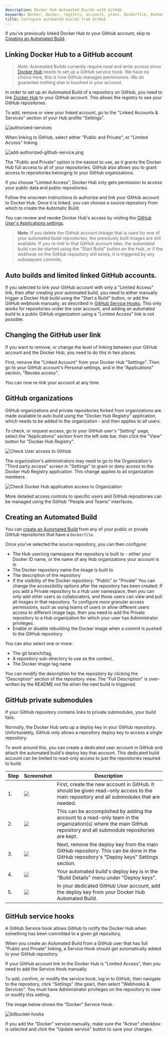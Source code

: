 ```yaml
---
description: Docker Hub Automated Builds with GitHub
keywords: Docker, docker, registry, accounts, plans, Dockerfile, Docker Hub, docs, documentation, trusted, builds, trusted builds,  automated builds, GitHub
title: Configure automated builds from GitHub
---
```


If you've previously linked Docker Hub to your GitHub account,
skip to [Creating an Automated Build](github.md#creating-an-automated-build).

## Linking Docker Hub to a GitHub account

> *Note:*
> Automated Builds currently require *read* and *write* access since
> [Docker Hub](https://hub.docker.com) needs to set up a GitHub service
> hook. We have no choice here, this is how GitHub manages permissions.
> We do guarantee nothing else is touched in your account.

In order to set up an Automated Build of a repository on GitHub, you need to
link [Docker Hub](https://hub.docker.com/account/authorized-services/) to your
GitHub account. This allows the registry to see your GitHub repositories.

To add, remove or view your linked account, go to the "Linked Accounts &
Services" section of your Hub profile "Settings".

![authorized-services](images/authorized-services.png)

When linking to GitHub, select either "Public and Private",
or "Limited Access" linking.

![add-authorized-github-service.png](images/add-authorized-github-service.png)

The "Public and Private" option is the easiest to use, as it grants the Docker
Hub full access to all of your repositories. GitHub also allows you to grant
access to repositories belonging to your GitHub organizations.

If you choose "Limited Access", Docker Hub only gets permission to access your
public data and public repositories.

Follow the onscreen instructions to authorize and link your GitHub account to
Docker Hub. Once it is linked, you can choose a source repository from
which to create the Automatic Build.

You can review and revoke Docker Hub's access by visiting the
[GitHub User's Applications settings](https://github.com/settings/applications).

> **Note**: If you delete the GitHub account linkage that is used for one of your
> automated build repositories, the previously built images are still available.
> If you re-link to that GitHub account later, the automated build can be started
> using the "Start Build" button on the Hub, or if the webhook on the GitHub repository
> still exists, it is triggered by any subsequent commits.

## Auto builds and limited linked GitHub accounts.

If you selected to link your GitHub account with only a "Limited Access" link,
then after creating your automated build, you need to either manually
trigger a Docker Hub build using the "Start a Build" button, or add the GitHub
webhook manually, as described in [GitHub Service
Hooks](github.md#github-service-hooks). This only works for repositories
under the user account, and adding an automated build to a public GitHub
organization using a "Limited Access" link is not possible.

## Changing the GitHub user link

If you want to remove, or change the level of linking between your GitHub
account and the Docker Hub, you need to do this in two places.

First, remove the "Linked Account" from your Docker Hub "Settings". Then go to
your GitHub account's Personal settings, and in the "Applications" section,
"Revoke access".

You can now re-link your account at any time.

## GitHub organizations

GitHub organizations and private repositories forked from organizations are
made available to auto build using the "Docker Hub Registry" application, which
needs to be added to the organization - and then applies to all users.

To check, or request access, go to your GitHub user's "Setting" page, select the
"Applications" section from the left side bar, then click the "View" button for
"Docker Hub Registry".

![Check User access to GitHub](images/gh-check-user-org-dh-app-access.png)

The organization's administrators may need to go to the Organization's "Third
party access" screen in "Settings" to grant or deny access to the Docker Hub
Registry application. This change applies to all organization members.

![Check Docker Hub application access to Organization](images/gh-check-admin-org-dh-app-access.png)

More detailed access controls to specific users and GitHub repositories can be
managed using the GitHub "People and Teams" interfaces.

## Creating an Automated Build

You can [create an Automated Build](
https://hub.docker.com/add/automated-build/github/) from any of your
public or private GitHub repositories that have a `Dockerfile`.

Once you've selected the source repository, you can then configure:

- The Hub user/org namespace the repository is built to - either your Docker ID name, or the name of any Hub organizations your account is in
- The Docker repository name the image is built to
- The description of the repository
- If the visibility of the Docker repository: "Public" or "Private"
  You can change the accessibility options after the repository has been created.
  If you add a Private repository to a Hub user namespace, then you can only add other users
  as collaborators, and those users can view and pull all images in that
  repository. To configure more granular access permissions, such as using teams of
  users or allow different users access to different image tags, then you need
  to add the Private repository to a Hub organization for which your user has Administrator
  privileges.
- Enable or disable rebuilding the Docker image when a commit is pushed to the
  GitHub repository.

You can also select one or more:
- The git branch/tag,
- A repository sub-directory to use as the context,
- The Docker image tag name

You can modify the description for the repository by clicking the "Description" section
of the repository view.
The "Full Description" is over-written by the README.md file when the
next build is triggered.

## GitHub private submodules

If your GitHub repository contains links to private submodules, your build fails.

Normally, the Docker Hub sets up a deploy key in your GitHub repository.
Unfortunately, GitHub only allows a repository deploy key to access a single
repository.

To work around this, you can create a dedicated user account in GitHub and
attach the automated build's deploy key that account. This dedicated build
account can be limited to read-only access to just the repositories required to
build.

<table class="table table-bordered">
  <thead>
    <tr>
      <th>Step</th>
      <th>Screenshot</th>
      <th>Description</th>
    </tr>
  </thead>
  <tbody>
    <tr>
      <td>1.</td>
      <td><img src="/docker-hub/images/gh_org_members.png"></td>
      <td>First, create the new account in GitHub. It should be given read-only
      access to the main repository and all submodules that are needed.</td>
    </tr>
    <tr>
      <td>2.</td>
      <td><img src="/docker-hub/images/gh_team_members.png"></td>
      <td>This can be accomplished by adding the account to a read-only team in
      the organization(s) where the main GitHub repository and all submodule
      repositories are kept.</td>
    </tr>
    <tr>
      <td>3.</td>
      <td><img src="/docker-hub/images/gh_repo_deploy_key.png"></td>
      <td>Next, remove the deploy key from the main GitHub repository. This can be done in the GitHub repository's "Deploy keys" Settings section.</td>
    </tr>
    <tr>
      <td>4.</td>
      <td><img src="/docker-hub/images/deploy_key.png"></td>
      <td>Your automated build's deploy key is in the "Build Details" menu
      under "Deploy keys".</td>
    </tr>
    <tr>
      <td>5.</td>
      <td><img src="/docker-hub/images/gh_add_ssh_user_key.png"></td>
      <td>In your dedicated GitHub User account, add the deploy key from your
      Docker Hub Automated Build.</td>
    </tr>
  </tbody>
</table>

## GitHub service hooks

A GitHub Service hook allows GitHub to notify the Docker Hub when something has
been committed to a given git repository.

When you create an Automated Build from a GitHub user that has full "Public and
Private" linking, a Service Hook should get automatically added to your GitHub
repository.

If your GitHub account link to the Docker Hub is "Limited Access", then you
need to add the Service Hook manually.

To add, confirm, or modify the service hook, log in to GitHub, then navigate to
the repository, click "Settings" (the gear), then select "Webhooks & Services".
You must have Administrator privileges on the repository to view or modify
this setting.

The image below shows the "Docker" Service Hook.

![bitbucket-hooks](images/github-side-hook.png)

If you add the "Docker" service manually, make sure the "Active" checkbox is
selected and click the "Update service" button to save your changes.
